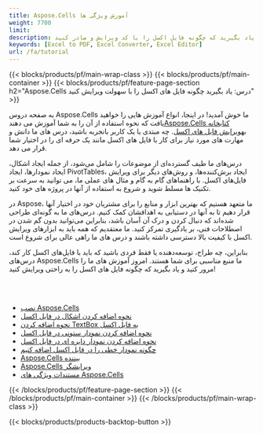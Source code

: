 ```yaml
---
title: Aspose.Cells آموزش ویژگی ها
weight: 7700
limit:
description: یاد بگیرید که چگونه فایل اکسل را با کد ویرایش و صادر کنید.
keywords: [Excel to PDF, Excel Converter, Excel Editor]
url: /fa/tutorial
---
```

{{< blocks/products/pf/main-wrap-class >}}
{{< blocks/products/pf/main-container >}}
{{< blocks/products/pf/feature-page-section h2="Aspose.Cells درس: یاد بگیرید چگونه فایل های اکسل را با سهولت ویرایش کنید" >}}

<p>
 به صفحه دروس Aspose.Cells ما خوش آمدید! در اینجا، انواع آموزش هایی را خواهید یافت که نحوه استفاده از آن را به شما آموزش می دهند<a href="https://www.nuget.org/packages/Aspose.Cells">Aspose.Cells کتابخانه</a> به<a href="https://products.aspose.app/cells/editor/">ویرایش فایل های اکسل</a>. چه مبتدی یا یک کاربر باتجربه باشید، درس های ما دانش و مهارت های مورد نیاز برای کار با فایل های اکسل مانند یک حرفه ای را در اختیار شما قرار می دهد.
</p>
<p>
درس‌های ما طیف گسترده‌ای از موضوعات را شامل می‌شود، از جمله ایجاد اشکال، ایجاد نمودارها، ایجاد PivotTables، ایجاد برش‌کننده‌ها، و روش‌های دیگر برای ویرایش فایل‌های اکسل. با راهنماهای گام به گام و مثال های عملی ما، می توانید به سرعت بر تکنیک ها مسلط شوید و شروع به استفاده از آنها در پروژه های خود کنید.</p>
<p>
در Aspose، ما متعهد هستیم که بهترین ابزار و منابع را برای مشتریان خود در اختیار آنها قرار دهیم تا به آنها در دستیابی به اهدافشان کمک کنیم. درس‌های ما به گونه‌ای طراحی شده‌اند که دنبال کردن و درک آن آسان باشد، بنابراین می‌توانید بدون گم شدن در اصطلاحات فنی، بر یادگیری تمرکز کنید. ما معتقدیم که همه باید به ابزارهای ویرایش اکسل با کیفیت بالا دسترسی داشته باشند و درس های ما راهی عالی برای شروع است.</p>
<p>
بنابراین، چه طراح، توسعه‌دهنده یا فقط فردی باشید که باید با فایل‌های اکسل کار کند، درس‌های Aspose.Cells ما منبع مناسبی برای شما هستند. امروز آموزش های ما را مرور کنید و یاد بگیرید که چگونه فایل های اکسل را به راحتی ویرایش کنید!
</p>

<br />
<br />

<div class="code-sample">
    <ul class="link-list">
        <li class="link-item"><a href="https://docs.aspose.com/cells/net/installation/">نصب Aspose.Cells</a></li>
        <li class="link-item"><a href="add-shapes-in-excel">نحوه اضافه کردن اشکال در فایل اکسل</a></li>
        <li class="link-item"><a href="add-textbox-in-excel">نحوه اضافه کردن TextBox به فایل اکسل</a></li>
        <li class="link-item"><a href="add-column-chart-in-excel">نحوه اضافه کردن نمودار ستونی در فایل اکسل</a></li>
        <li class="link-item"><a href="add-pie-chart-in-excel">نحوه اضافه کردن نمودار دایره ای در فایل اکسل</a></li>
        <li class="link-item"><a href="add-line-chart-in-excel">چگونه نمودار خطی را در فایل اکسل اضافه کنیم</a></li>
        <li class="link-item"><a href="https://products.aspose.app/cells/viewer/">Aspose.Cells بیننده</a></li> 
        <li class="link-item"><a href="https://products.aspose.app/cells/editor/">Aspose.Cells ویرایشگر</a></li>        
        <li class="link-item"><a href="https://docs.aspose.com/cells/net/features/">مستندات ویژگی های Aspose.Cells</a></li>
    </ul>
</div>



{{< /blocks/products/pf/feature-page-section >}}
{{< /blocks/products/pf/main-container >}}
{{< /blocks/products/pf/main-wrap-class >}}

{{< blocks/products/products-backtop-button >}}